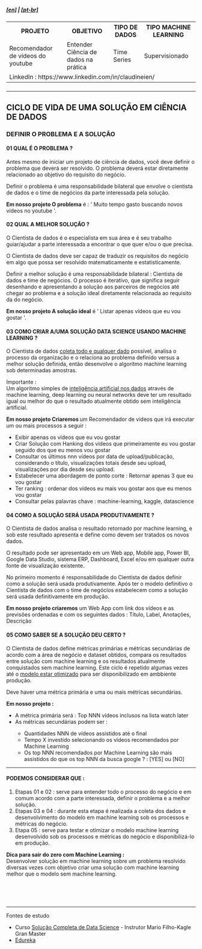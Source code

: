 <h5><a href="blank_">[en]</a> | <a href="blank_">[pt-br]</a>
</h5>
<h5>
<div>
  <table>
    <tr>
      <th>PROJETO</th>
      <th>OBJETIVO</th>
      <th>TIPO DE DADOS</th>
      <th>TIPO MACHINE LEARNING</th>
    </tr>
    <tr>
      <td>Recomendador de vídeos do youtube</td>
      <td>Entender Ciência de dados na prática</td>
      <td>Time Series</td>
      <td>Supervisionado</td>
    </tr>
    <tr>
        <td colspan="4">LinkedIn : https://www.linkedin.com/in/claudineien/</td>
    </tr>
  </table>
</div>
</h5>
<hr>
<h2>CICLO DE VIDA DE UMA SOLUÇÃO EM CIÊNCIA DE DADOS</h2>
<h3>DEFINIR O PROBLEMA E A SOLUÇÃO</h3>
<h4>01 QUAL É O PROBLEMA ?</h4>
<p>Antes mesmo de iniciar um projeto de ciência de dados, você deve definir o problema que deverá ser resolvido. O problema deverá estar diretamente relacionado ao objetivo do requisito do negócio.</p>
<p>Definir o problema é uma responsabilidade bilateral que envolve o cientista de dados e o time de negócios da parte interessada pela solução.</p>
<p><strong>Em nosso projeto O problema</strong> é : ' Muito tempo gasto buscando novos vídeos no youtube '.</p>

<h4>02 QUAL A MELHOR SOLUÇÃO ?</h4>
<p>O Cientista de dados é o especialista em sua área e é seu trabalho guiar/ajudar a parte interessada a encontrar o que quer e/ou o que precisa.</p>
<p>O Cientista de dados deve ser capaz de traduzir os requisitos do negócio em algo que possa ser resolvido matematicamente e estatisticamente.</p>
<p>Definir a melhor solução é uma responsabilidade bilateral : Cientista de dados e time de negócios. O processo é iterativo, que significa seguir desenhando e apresentando a solução aos parceiros de negócios até chegar ao problema e a solução ideal diretamente relacionada ao requisito da do negócio.</p>
<p><strong>Em nosso projeto A solução ideal</strong> é ' Listar apenas vídeos que eu vou gostar '.</p>

<h4>03 COMO CRIAR A/UMA SOLUÇÃO DATA SCIENCE USANDO MACHINE LEARNING ?</h4>
<p>O Cientista de dados <a href="https://github.com/claudineien/graduate-datascientist/blob/master/0-documentation/00data-science-lifecycle0.md">coleta todo e qualquer dado</a> possível, analisa o processo da organização e o relaciona ao problema definido versus a melhor solução definida, então desenvolve o algoritmo machine learning sob determinadas amostras.</p>
<p>Importante : <br>
Um algoritmo simples de <a href="https://github.com/claudineien/graduate-datascientist/blob/master/0-documentation/00data-science-lifecycle0.md">inteligência artificial nos dados</a> através de machine learning, deep learning ou neural networks deve ter um resultado igual ou melhor do que o resultado atualmente obtido sem inteligência artificial.</p>

<p><strong>Em nosso projeto Criaremos </strong>um Recomendador de vídeos que irá executar um ou mais processos a seguir :
    <ul>
        <li>Exibir apenas os vídeos que eu vou gostar</li>
		<li>Criar Solução com Hanking dos vídeos que primeiramente eu vou gostar seguido dos que eu menos vou gostar</li>
        <li>Consultar os últimos nnn vídeos por data de upload/publicação, considerando o título, visualizações totais desde seu upload, visualizações por dia desde seu upload.</li>
        <li>Estabelecer uma abordagem de ponto corte : Retornar apenas 3 que eu vou gostar</li>
        <li>Ter ranking : ordenar dos vídeos eu mais vou gostar aos que eu menos vou gostar</li>
        <li>Consultar pelas palavras chave : machine-learning, kaggle, datascience</li>
    </ul>
</p>

<h4>04 COMO A SOLUÇÃO SERÁ USADA PRODUTIVAMENTE ?</h4>
<p>O Cientista de dados analisa o resultado retornado por machine learning, e sob este resultado apresenta e define como devem ser tratados os novos dados.</p>
<p>O resultado pode ser apresentado em um Web app, Mobile app, Power BI, Google Data Studio, sistema ERP, Dashboard, Excel e/ou em qualquer outra fonte de visualização existente.</p>
<p>No primeiro momento é responsabilidade do Cientista de dados definir como a solução será usada produtivamente. Após ter o modelo definitivo o Cientista de dados com o time de negócios estabelecem como a solução será usada definitivamente em produção.</p>
<p><strong>Em nosso projeto criaremos</strong> um Web App</strong> com link dos vídeos e as previsões ordenadas e com os seguintes dados : Título, Label, Anotações, Descrição</p>

<h4>05 COMO SABER SE A SOLUÇÃO DEU CERTO ?</h4>
O Cientista de dados define métricas primárias e métricas secundárias de acordo com a área de negócio e dataset obtidos, compara os resultados entre solução com machine learning e os resultados atualmente conquistados sem machine learning. Este ciclo é repetido algumas vezes até o <a href="/0-documentation/00data-science-lifecycle0.md">modelo estar otimizado</a> para ser disponibilizado em ambbiente produção.
<p>Deve haver uma métrica primária e uma ou mais métricas secundárias.</p>
<p><strong>Em nosso projeto :</strong>
    <ul>
        <li>A métrica primária será : Top NNN vídeos inclusos na lista watch later</li>
		<li>As métricas secundárias podem ser :</li>
        <ul>
            <li>Quantidades NNN de vídeos assistidos até o final</li>
            <li>Tempo X investido selecionando os vídeos recomendados por Machine Learning</li>
            <li>Os top NNN recomendados por Machine Learning são mais assistidos do que os top NNN da busca google ? : [YES] ou [NO]</li>
        </ul>
    </ul>
</p>
<hr>
<h4>PODEMOS CONSIDERAR QUE :</h4>
    <ol>
        <li>Etapas 01 e 02 : serve para entender todo o processo do negócio e em comum acordo com a parte interessada, definir o problema e a melhor solução.</li>
        <li>Etapas 03 e 04 : durante esta etapa é realizada a coleta dos dados e desenvolvimento do modelo em machine learning sob os processos e métricas do negócio.</li>
        <li>Etapa 05 : serve para testar e otimizar o modelo machine learning desenvolvido sob os processos e métricas do negócio e disponibilizá-lo em produção.</li>
    </ol>
<p><strong>Dica para sair do zero com Machine Learning :</strong><br>
Desenvolver solução em machine learning sobre um problema resolvido diversas vezes com objetivo criar uma solução com machine learning melhor que o modelo sem machine learning.</p>
</p>
<br><br><br>
<hr>
<p>Fontes de estudo
    <ul>
        <li>Curso <a href="https://curso.mariofilho.com/">Solução Completa de Data Science</a> - Instrutor Mario Filho-Kagle Gran Master</li>
        <li><a href="https://www.edureka.co/blog/data-science-projects/#A%20Basic%20Approach%20To%20Solving%20A%20Problem%20Using%20Data%20Science">Edureka</a></li>
    </ul>
</p>